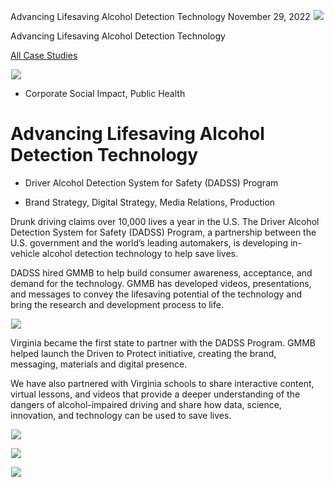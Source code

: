 



Advancing Lifesaving Alcohol Detection Technology
November 29, 2022
![](data:image/gif;base64,R0lGODlhAQABAAAAACH5BAEKAAEALAAAAAABAAEAAAICTAEAOw==)![](https://www.gmmb.com/wp-content/uploads/2022/11/DADSS_P.png)



Advancing Lifesaving Alcohol Detection Technology






[All Case Studies](/case-studies/)













![](data:image/gif;base64,R0lGODlhAQABAAAAACH5BAEKAAEALAAAAAABAAEAAAICTAEAOw==)![](https://www.gmmb.com/wp-content/uploads/2022/11/DADSS_P-468x534.png) 










* Corporate Social Impact, Public Health













Advancing Lifesaving Alcohol Detection Technology
=================================================

 



* Driver Alcohol Detection System for Safety (DADSS) Program













* Brand Strategy, Digital Strategy, Media Relations, Production














Drunk driving claims over 10,000 lives a year in the U.S. The Driver Alcohol Detection System for Safety (DADSS) Program, a partnership between the U.S. government and the world’s leading automakers, is developing in-vehicle alcohol detection technology to help save lives.

DADSS hired GMMB to help build consumer awareness, acceptance, and demand for the technology. GMMB has developed videos, presentations, and messages to convey the lifesaving potential of the technology and bring the research and development process to life.

 











































![](data:image/gif;base64,R0lGODlhAQABAAAAACH5BAEKAAEALAAAAAABAAEAAAICTAEAOw==)![](https://www.gmmb.com/wp-content/uploads/2022/11/DSF1894-868x488.jpg) 











Virginia became the first state to partner with the DADSS Program. GMMB helped launch the Driven to Protect initiative, creating the brand, messaging, materials and digital presence.

We have also partnered with Virginia schools to share interactive content, virtual lessons, and videos that provide a deeper understanding of the dangers of alcohol-impaired driving and share how data, science, innovation, and technology can be used to save lives.

 

















![](data:image/gif;base64,R0lGODlhAQABAAAAACH5BAEKAAEALAAAAAABAAEAAAICTAEAOw==)![](https://www.gmmb.com/wp-content/uploads/2022/11/DADDS_MockUps_1920x1080_social.jpg) 

















![](data:image/gif;base64,R0lGODlhAQABAAAAACH5BAEKAAEALAAAAAABAAEAAAICTAEAOw==)![](https://www.gmmb.com/wp-content/uploads/2022/11/DADDS_MockUps_1920x1080_OpEdPhotos.jpg) 

















![](data:image/gif;base64,R0lGODlhAQABAAAAACH5BAEKAAEALAAAAAABAAEAAAICTAEAOw==)![](https://www.gmmb.com/wp-content/uploads/2022/11/DADDS_MockUps_1920x1080_Collateral.jpg) 


















